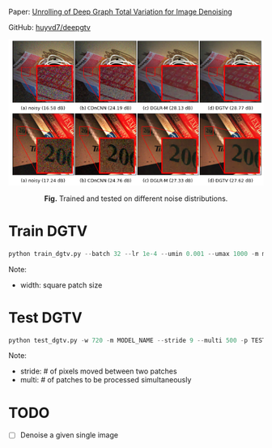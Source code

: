Paper: [Unrolling of Deep Graph Total Variation for Image Denoising](https://arxiv.org/abs/2010.11290)

GitHub: [huyvd7/deepgtv](https://github.com/huyvd7/deepgtv)
<p align="center">
  <img src="legacy/diff_stat.png" class="img-responsive">
<p align="center"><b>Fig.</b> Trained and tested on different noise distributions.</p>
</p>

# Train DGTV
```python
python train_dgtv.py --batch 32 --lr 1e-4 --umin 0.001 --umax 1000 -m model/DGTV.pkl --epoch 50 --train TRAIN_DATASET --width 36 
```

Note:
- width: square patch size 

# Test DGTV
```python
python test_dgtv.py -w 720 -m MODEL_NAME --stride 9 --multi 500 -p TEST_DATASET
```

Note:
- stride: # of pixels moved between two patches
- multi: # of patches to be processed simultaneously

# TODO
- [ ] Denoise a given single image
